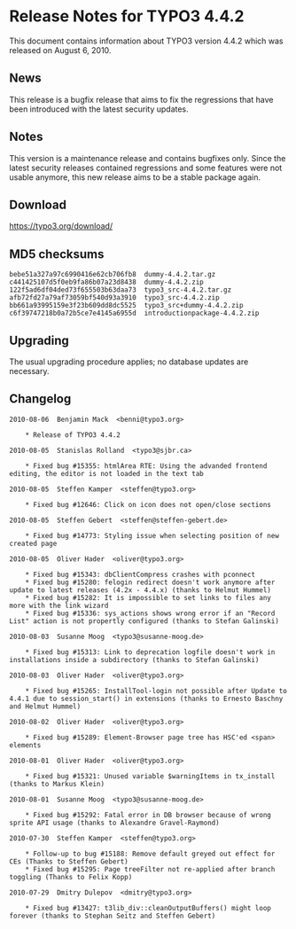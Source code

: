 Release Notes for TYPO3 4.4.2
=============================

This document contains information about TYPO3 version 4.4.2 which was
released on August 6, 2010.

News
----

This release is a bugfix release that aims to fix the regressions that
have been introduced with the latest security updates.

Notes
-----

This version is a maintenance release and contains bugfixes only. Since
the latest security releases contained regressions and some features
were not usable anymore, this new release aims to be a stable package
again.

Download
--------

<https://typo3.org/download/>

MD5 checksums
-------------

    bebe51a327a97c6990416e62cb706fb8  dummy-4.4.2.tar.gz
    c441425107d5f0eb9fa86b07a23d8438  dummy-4.4.2.zip
    122f5ad6df04ded73f655503b63daa73  typo3_src-4.4.2.tar.gz
    afb72fd27a79af73059bf540d93a3910  typo3_src-4.4.2.zip
    bb661a93995159e3f23b609dd8dc5525  typo3_src+dummy-4.4.2.zip
    c6f39747218b0a72b5ce7e4145a6955d  introductionpackage-4.4.2.zip

Upgrading
---------

The usual upgrading procedure applies; no database updates are
necessary.

Changelog
---------

    2010-08-06  Benjamin Mack  <benni@typo3.org>

        * Release of TYPO3 4.4.2

    2010-08-05  Stanislas Rolland  <typo3@sjbr.ca>

        * Fixed bug #15355: htmlArea RTE: Using the advanded frontend editing, the editor is not loaded in the text tab

    2010-08-05  Steffen Kamper  <steffen@typo3.org>

        * Fixed bug #12646: Click on icon does not open/close sections

    2010-08-05  Steffen Gebert  <steffen@steffen-gebert.de>

        * Fixed bug #14773: Styling issue when selecting position of new created page

    2010-08-05  Oliver Hader  <oliver@typo3.org>

        * Fixed bug #15343: dbClientCompress crashes with pconnect
        * Fixed bug #15280: felogin redirect doesn't work anymore after update to latest releases (4.2x - 4.4.x) (thanks to Helmut Hummel)
        * Fixed bug #15282: It is impossible to set links to files any more with the link wizard
        * Fixed bug #15336: sys_actions shows wrong error if an "Record List" action is not propertly configured (thanks to Stefan Galinski)

    2010-08-03  Susanne Moog  <typo3@susanne-moog.de>

        * Fixed bug #15313: Link to deprecation logfile doesn't work in installations inside a subdirectory (thanks to Stefan Galinski)

    2010-08-03  Oliver Hader  <oliver@typo3.org>

        * Fixed bug #15265: InstallTool-login not possible after Update to 4.4.1 due to session_start() in extensions (thanks to Ernesto Baschny and Helmut Hummel)

    2010-08-02  Oliver Hader  <oliver@typo3.org>

        * Fixed bug #15289: Element-Browser page tree has HSC'ed <span> elements

    2010-08-01  Oliver Hader  <oliver@typo3.org>

        * Fixed bug #15321: Unused variable $warningItems in tx_install (thanks to Markus Klein)

    2010-08-01  Susanne Moog  <typo3@susanne-moog.de>

        * Fixed bug #15292: Fatal error in DB browser because of wrong sprite API usage (thanks to Alexandre Gravel-Raymond)

    2010-07-30  Steffen Kamper  <steffen@typo3.org>

        * Follow-up to bug #15188: Remove default greyed out effect for CEs (Thanks to Steffen Gebert)
        * Fixed bug #15295: Page treeFilter not re-applied after branch toggling (Thanks to Felix Kopp)
        
    2010-07-29  Dmitry Dulepov  <dmitry@typo3.org>

        * Fixed bug #13427: t3lib_div::cleanOutputBuffers() might loop forever (thanks to Stephan Seitz and Steffen Gebert)
